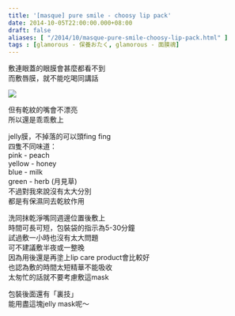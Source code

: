 ```yaml
---
title: '[masque] pure smile - choosy lip pack'
date: 2014-10-05T22:00:00.000+08:00
draft: false
aliases: [ "/2014/10/masque-pure-smile-choosy-lip-pack.html" ]
tags : [glamorous - 保養おたく, glamorous - 面膜魂]
---
```


敷連眼蓋的眼膜會甚麼都看不到  
而敷唇膜，就不能吃喝同講話  

[![](https://1.bp.blogspot.com/-Bgt1ZdZ2nsY/XE1Mj86Q2wI/AAAAAAAAHCg/riabjJXweTsqsjkf7HrWAhUNRDcImn5NACLcBGAs/s640/15376007651_83cb84ea05_z.jpg)](https://1.bp.blogspot.com/-Bgt1ZdZ2nsY/XE1Mj86Q2wI/AAAAAAAAHCg/riabjJXweTsqsjkf7HrWAhUNRDcImn5NACLcBGAs/s1600/15376007651_83cb84ea05_z.jpg)

但有乾紋的嘴會不漂亮  
所以還是乖乖敷上  
  
jelly膜，不掉落的可以頭fing fing  
四隻不同味道：  
pink - peach  
yellow - honey  
blue - milk  
green - herb (月見草)  
不過對我來說沒有太大分別  
都是有保濕同去乾紋作用  
  
洗同抹乾淨嘴同週邊位置後敷上  
時間可長可短，包裝袋的指示為5-30分鐘  
試過敷一小時也沒有太大問題  
可不建議敷半夜或一整晚  
因為用後還是再塗上lip care product會比較好  
也認為敷的時間太短精華不能吸收  
太匆忙的話就不要考慮敷這mask  
  
包裝後面還有「裏技」  
能用盡這塊jelly mask呢～